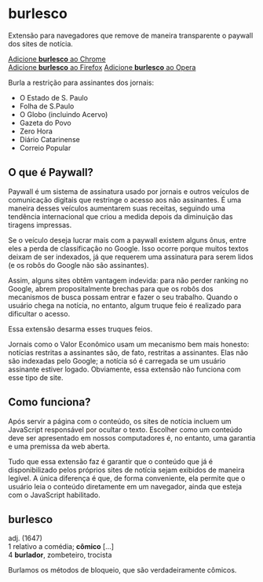 # burlesco

Extensão para navegadores que remove de maneira transparente o paywall dos sites de notícia.

[Adicione **burlesco** ao Chrome](https://chrome.google.com/webstore/detail/lpamnanbhgpgkkpmilbifikmikfghlgh)  
[Adicione **burlesco** ao Firefox](https://addons.mozilla.org/pt-BR/firefox/addon/burlesco/)
[Adicione **burlesco** ao Opera](https://addons.opera.com/pt-br/extensions/details/burlesco/?display=pt)

Burla a restrição para assinantes dos jornais:

- O Estado de S. Paulo
- Folha de S.Paulo
- O Globo (incluindo Acervo)
- Gazeta do Povo
- Zero Hora
- Diário Catarinense
- Correio Popular

## O que é Paywall?

Paywall é um sistema de assinatura usado por jornais e outros veículos de comunicação digitais que restringe o acesso aos não assinantes. É uma maneira desses veículos aumentarem suas receitas, seguindo uma tendência internacional que criou a medida depois da diminuição das tiragens impressas.

Se o veículo deseja lucrar mais com a paywall existem alguns ônus, entre eles a perda de classificação no Google. Isso ocorre porque muitos textos deixam de ser indexados, já que requerem uma assinatura para serem lidos (e os robôs do Google não são assinantes).

Assim, alguns sites obtêm vantagem indevida: para não perder ranking no Google, abrem propositalmente brechas para que os robôs dos mecanismos de busca possam entrar e fazer o seu trabalho. Quando o usuário chega na notícia, no entanto, algum truque feio é realizado para dificultar o acesso.

Essa extensão desarma esses truques feios.

Jornais como o Valor Econômico usam um mecanismo bem mais honesto: notícias restritas a assinantes são, de fato, restritas a assinantes. Elas não são indexadas pelo Google; a notícia só é carregada se um usuário assinante estiver logado. Obviamente, essa extensão não funciona com esse tipo de site.


## Como funciona?

Após servir a página com o conteúdo, os sites de notícia incluem um JavaScript responsável por ocultar o texto. Escolher como um conteúdo deve ser apresentado em nossos computadores é, no entanto, uma garantia e uma premissa da web aberta.

Tudo que essa extensão faz é garantir que o conteúdo que já é disponibilizado pelos próprios sites de notícia sejam exibidos de maneira legível. A única diferença é que, de forma conveniente, ela permite que o usuário leia o conteúdo diretamente em um navegador, ainda que esteja com o JavaScript habilitado.


## burlesco

adj. (1647)  
1 relativo a comédia; **cômico** […]  
4 **burlador**, zombeteiro, trocista

Burlamos os métodos de bloqueio, que são verdadeiramente cômicos.
